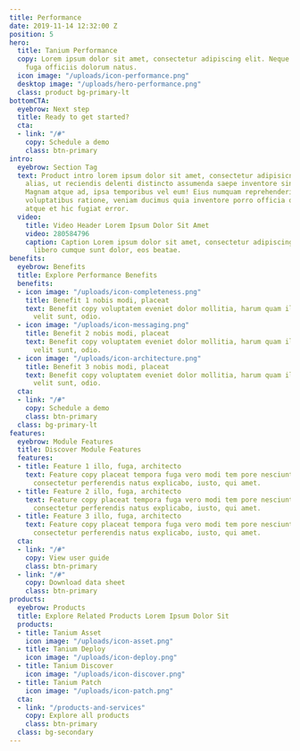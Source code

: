```yaml
---
title: Performance
date: 2019-11-14 12:32:00 Z
position: 5
hero:
  title: Tanium Performance
  copy: Lorem ipsum dolor sit amet, consectetur adipiscing elit. Neque itaque, molestiae
    fuga officiis dolorum natus.
  icon image: "/uploads/icon-performance.png"
  desktop image: "/uploads/hero-performance.png"
  class: product bg-primary-lt
bottomCTA:
  eyebrow: Next step
  title: Ready to get started?
  cta:
  - link: "/#"
    copy: Schedule a demo
    class: btn-primary
intro:
  eyebrow: Section Tag
  text: Product intro lorem ipsum dolor sit amet, consectetur adipisicng elit. Libero
    alias, ut reciendis delenti distincto assumenda saepe inventore sint harum labore.
    Magnam atque ad, ipsa temporibus vel eum! Eius numquam reprehenderit, deleniti
    voluptatibus ratione, veniam ducimus quia inventore porro officia quae dicta alias,
    atque et hic fugiat error.
  video:
    title: Video Header Lorem Ipsum Dolor Sit Amet
    video: 280584796
    caption: Caption Lorem ipsum dolor sit amet, consectetur adipiscing elit. Commodi,
      libero cumque sunt dolor, eos beatae.
benefits:
  eyebrow: Benefits
  title: Explore Performance Benefits
  benefits:
  - icon image: "/uploads/icon-completeness.png"
    title: Benefit 1 nobis modi, placeat
    text: Benefit copy voluptatem eveniet dolor mollitia, harum quam illum explicabo
      velit sunt, odio.
  - icon image: "/uploads/icon-messaging.png"
    title: Benefit 2 nobis modi, placeat
    text: Benefit copy voluptatem eveniet dolor mollitia, harum quam illum explicabo
      velit sunt, odio.
  - icon image: "/uploads/icon-architecture.png"
    title: Benefit 3 nobis modi, placeat
    text: Benefit copy voluptatem eveniet dolor mollitia, harum quam illum explicabo
      velit sunt, odio.
  cta:
  - link: "/#"
    copy: Schedule a demo
    class: btn-primary
  class: bg-primary-lt
features:
  eyebrow: Module Features
  title: Discover Module Features
  features:
  - title: Feature 1 illo, fuga, architecto
    text: Feature copy placeat tempora fuga vero modi tem pore nesciunt moles tias
      consectetur perferendis natus explicabo, iusto, qui amet.
  - title: Feature 2 illo, fuga, architecto
    text: Feature copy placeat tempora fuga vero modi tem pore nesciunt moles tias
      consectetur perferendis natus explicabo, iusto, qui amet.
  - title: Feature 3 illo, fuga, architecto
    text: Feature copy placeat tempora fuga vero modi tem pore nesciunt moles tias
      consectetur perferendis natus explicabo, iusto, qui amet.
  cta:
  - link: "/#"
    copy: View user guide
    class: btn-primary
  - link: "/#"
    copy: Download data sheet
    class: btn-primary
products:
  eyebrow: Products
  title: Explore Related Products Lorem Ipsum Dolor Sit
  products:
  - title: Tanium Asset
    icon image: "/uploads/icon-asset.png"
  - title: Tanium Deploy
    icon image: "/uploads/icon-deploy.png"
  - title: Tanium Discover
    icon image: "/uploads/icon-discover.png"
  - title: Tanium Patch
    icon image: "/uploads/icon-patch.png"
  cta:
  - link: "/products-and-services"
    copy: Explore all products
    class: btn-primary
  class: bg-secondary
---
```


